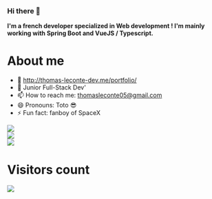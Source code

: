 ### Hi there 👋
**I'm a french developer specialized in Web development ! I'm mainly working with Spring Boot and VueJS / Typescript.**


# About me
- 🔭 http://thomas-leconte-dev.me/portfolio/
- 🌱 Junior Full-Stack Dev'
- 📫 How to reach me: thomasleconte05@gmail.com
- 😄 Pronouns: Toto 😎
- ⚡ Fun fact: fanboy of SpaceX
<!--
- 👯 I’m looking to collaborate on ...
- 🤔 I’m looking for help with ...
- 💬 Ask me about ...
-->
![](https://github-readme-stats.vercel.app/api?username=ThomasLeconte&theme=gruvbox_light&hide_border=false&include_all_commits=true&count_private=false)<br/>
![](https://github-readme-streak-stats.herokuapp.com/?user=ThomasLeconte&theme=gruvbox_light&hide_border=false)<br/>
![](https://github-readme-stats.vercel.app/api/top-langs/?username=ThomasLeconte&theme=gruvbox_light&hide_border=false&include_all_commits=true&count_private=false&layout=compact)

# Visitors count
[![](https://visitcount.itsvg.in/api?id=ThomasLeconte&label=Profile%20Views&color=9&icon=1&pretty=false)](https://visitcount.itsvg.in)
